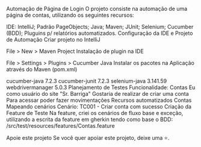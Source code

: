 Automação de Página de Login
O projeto consiste na automação de uma página de contas, utilizando os seguintes recursos:

IDE: IntelliJ;
Padrão PageObjects;
Java;
Maven;
JUnit;
Selenium;
Cucumber (BDD);
Pluguins p/ relatórios automatizados.
Configuração da IDE e Projeto de Automação
Criar projeto no IntelliJ

File > New > Maven Project
Instalação de plugin na IDE

File > Settings > Plugins > Cucumber Java
Instalar os pacotes na Aplicação através do Maven (pom.xml)

cucumber-java 7.2.3
cucumber-junit 7.2.3
selenium-java 3.141.59
webdrivermanager 5.0.3
Planejamento de Testes
Funcionalidade: Contas
   Eu como usuário do site "Sr. Barriga"
   Gostaria de realizar de criar uma conta
   Para acessar poder fazer movimentações
Recursos automatizados
Contas
Mapeando cenários
Cenário: TC001 - Criar conta com sucesso
Criação da Feature de Teste
Na feature, criei os cenários de fluxo base e exceção, utilizando a escrita da feature em gherkin tendo como base o BDD: /src/test/resources/features/Contas.feature

Apoie este projeto
Se você quer apoiar este projeto, deixe uma ⭐.
